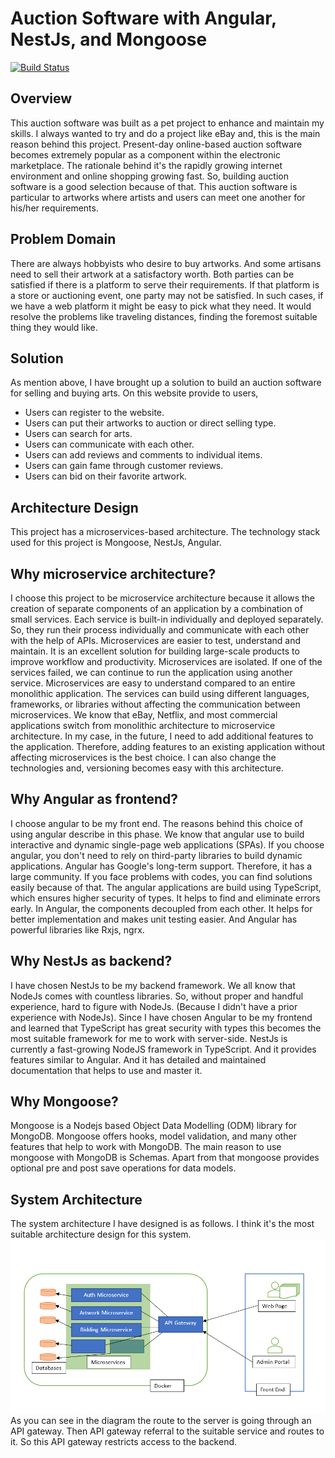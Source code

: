 # Auction Software with Angular, NestJs, and Mongoose

[![Build Status](https://travis-ci.org/joemccann/dillinger.svg?branch=master)](https://travis-ci.org/joemccann/dillinger)

## Overview
This auction software was built as a pet project to enhance and maintain my skills. I always wanted to try and do a project like eBay and, this is the main reason behind this project. Present-day online-based auction software becomes extremely popular as a component within the electronic marketplace. The rationale behind it's the rapidly growing internet environment and online shopping growing fast. So, building auction software is a good selection because of that. This auction software is particular to artworks where artists and users can meet one another for his/her requirements.

## Problem Domain
There are always hobbyists who desire to buy artworks. And some artisans need to sell their artwork at a satisfactory worth. Both parties can be satisfied if there is a platform to serve their requirements.
If that platform is a store or auctioning event, one party may not be satisfied. In such cases, if we have a web platform it might be easy to pick what they need. It would resolve the problems like traveling distances, finding the foremost suitable thing they would like.

## Solution
As mention above, I have brought up a solution to build an auction software for selling and buying arts. On this website provide to users,

- Users can register to the website.
- Users can put their artworks to auction or direct selling type.
- Users can search for arts.
- Users can communicate with each other.
- Users can add reviews and comments to individual items.
- Users can gain fame through customer reviews.
- Users can bid on their favorite artwork.

## Architecture Design
This project has a microservices-based architecture. The technology stack used for this project is Mongoose, NestJs, Angular.

## Why microservice architecture?
I choose this project to be microservice architecture because it allows the creation of separate components of an application by a combination of small services. Each service is built-in individually and deployed separately. So, they run their process individually and communicate with each other with the help of APIs.
Microservices are easier to test, understand and maintain. It is an excellent solution for building large-scale products to improve workflow and productivity.
Microservices are isolated. If one of the services failed, we can continue to run the application using another service. Microservices are easy to understand compared to an entire monolithic application.
The services can build using different languages, frameworks, or libraries without affecting the communication between microservices.
 We know that eBay, Netflix, and most commercial applications switch from monolithic architecture to microservice architecture. In my case, in the future, I need to add additional features to the application. Therefore, adding features to an existing application without affecting microservices is the best choice. I can also change the technologies and, versioning becomes easy with this architecture.

## Why Angular as frontend?
I choose angular to be my front end. The reasons behind this choice of using angular describe in this phase. We know that angular use to build interactive and dynamic single-page web applications (SPAs).
If you choose angular, you don't need to rely on third-party libraries to build dynamic applications. Angular has Google's long-term support. Therefore, it has a large community. If you face problems with codes, you can find solutions easily because of that.
The angular applications are build using TypeScript, which ensures higher security of types. It helps to find and eliminate errors early.
In Angular, the components decoupled from each other. It helps for better implementation and makes unit testing easier. And Angular has powerful libraries like Rxjs, ngrx.

## Why NestJs as backend?
I have chosen NestJs to be my backend framework. We all know that NodeJs comes with countless libraries. So, without proper and handful experience, hard to figure with NodeJs. (Because I didn't have a prior experience with NodeJs). Since I have chosen Angular to be my frontend and learned that TypeScript has great security with types this becomes the most suitable framework for me to work with server-side.
NestJs is currently a fast-growing NodeJS framework in TypeScript. And it provides features similar to Angular. And it has detailed and maintained documentation that helps to use and master it.

## Why Mongoose?
Mongoose is a Nodejs based Object Data Modelling (ODM) library for MongoDB. Mongoose offers hooks, model validation, and many other features that help to work with MongoDB. The main reason to use mongoose with MongoDB is Schemas. Apart from that mongoose provides optional pre and post save operations for data models.

## System Architecture
The system architecture I have designed is as follows. I think it's the most suitable architecture design for this system.
![architecture](images\architecture.png)
As you can see in the diagram the route to the server is going through an API gateway. Then API gateway referral to the suitable service and routes to it. So this API gateway restricts access to the backend.




